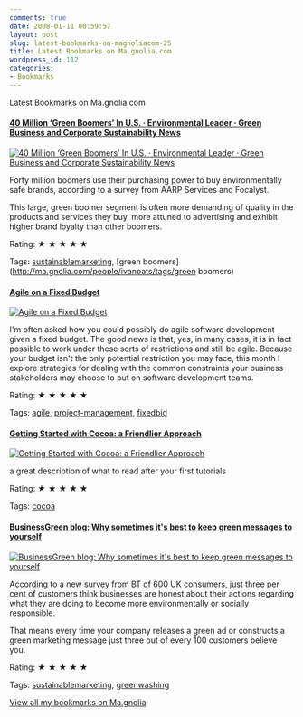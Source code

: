 ```yaml
---
comments: true
date: 2008-01-11 00:59:57
layout: post
slug: latest-bookmarks-on-magnoliacom-25
title: Latest Bookmarks on Ma.gnolia.com
wordpress_id: 112
categories:
- Bookmarks
---
```


Latest Bookmarks on Ma.gnolia.com

#### [  40 Million ‘Green Boomers’ In U.S. · Environmental Leader · Green Business and Corporate Sustainability News ](http://www.environmentalleader.com/2007/12/20/40-million-green-boomers-in-us/)

[![  40 Million ‘Green Boomers’ In U.S. · Environmental Leader · Green Business and Corporate Sustainability News ](http://ma.gnolia.com/bookmarks/jayina/thumbnail/160)](http://www.environmentalleader.com/2007/12/20/40-million-green-boomers-in-us/)

Forty million boomers use their purchasing power to buy environmentally safe brands, according to a survey from AARP Services and Focalyst.

This large, green boomer segment is often more demanding of quality in the products and services they buy, more attuned to advertising and exhibit higher brand loyalty than other boomers.

Rating: ★ ★ ★ ★ ★

Tags: [sustainablemarketing](http://ma.gnolia.com/people/ivanoats/tags/sustainablemarketing), [green boomers](http://ma.gnolia.com/people/ivanoats/tags/green boomers)

#### [Agile on a Fixed Budget](http://www.ddj.com/architect/201202925?cid=Ambysoft)

[![Agile on a Fixed Budget](http://ma.gnolia.com/bookmarks/frijubekim/thumbnail/160)](http://www.ddj.com/architect/201202925?cid=Ambysoft)

I'm often asked how you could possibly do agile software development given a fixed budget. The good news is that, yes, in many cases, it is in fact possible to work under these sorts of restrictions and still be agile. Because your budget isn't the only potential restriction you may face, this month I explore strategies for dealing with the common constraints your business stakeholders may choose to put on software development teams.

Rating: ★ ★ ★ ★ ★

Tags: [agile](http://ma.gnolia.com/people/ivanoats/tags/agile), [project-management](http://ma.gnolia.com/people/ivanoats/tags/project-management), [fixedbid](http://ma.gnolia.com/people/ivanoats/tags/fixedbid)

#### [   Getting Started with Cocoa: a Friendlier Approach](http://andymatuschak.org/articles/2007/09/09/getting-started-with-cocoa-a-friendlier-approach/)

[![   Getting Started with Cocoa: a Friendlier Approach](http://ma.gnolia.com/bookmarks/basevo/thumbnail/160)](http://andymatuschak.org/articles/2007/09/09/getting-started-with-cocoa-a-friendlier-approach/)

a great description of what to read after your first tutorials

Rating: ★ ★ ★ ★ ★

Tags: [cocoa](http://ma.gnolia.com/people/ivanoats/tags/cocoa)

#### [BusinessGreen blog: Why sometimes it's best to keep green messages to yourself](http://blog.businessgreen.com/2008/01/why-sometimes-i.html)

[![BusinessGreen blog: Why sometimes it's best to keep green messages to yourself](http://ma.gnolia.com/bookmarks/wrotedapu/thumbnail/160)](http://blog.businessgreen.com/2008/01/why-sometimes-i.html)

According to a new survey from BT of 600 UK consumers, just three per cent of customers think businesses are honest about their actions regarding what they are doing to become more environmentally or socially responsible.

That means every time your company releases a green ad or constructs a green marketing message just three out of every 100 customers believe you.

Rating: ★ ★ ★ ★ ★

Tags: [sustainablemarketing](http://ma.gnolia.com/people/ivanoats/tags/sustainablemarketing), [greenwashing](http://ma.gnolia.com/people/ivanoats/tags/greenwashing)

[View all my bookmarks on Ma.gnolia](http://ma.gnolia.com/people/ivanoats/bookmarks)
